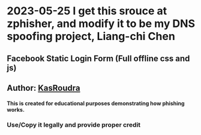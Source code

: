 # 2023-05-25 I get this srouce at zphisher, and modify it to be my DNS spoofing project, Liang-chi Chen

## Facebook Static Login Form (Full offline css and js)

## Author: [KasRoudra](https://github.com/KasRoudra)

#### This is created for educational purposes demonstrating how phishing works.

### Use/Copy it legally and provide proper credit